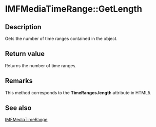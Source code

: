 # IMFMediaTimeRange::GetLength

## Description

Gets the number of time ranges contained in the object.

## Return value

Returns the number of time ranges.

## Remarks

This method corresponds to the **TimeRanges.length** attribute in HTML5.

## See also

[IMFMediaTimeRange](https://learn.microsoft.com/windows/desktop/api/mfmediaengine/nn-mfmediaengine-imfmediatimerange)